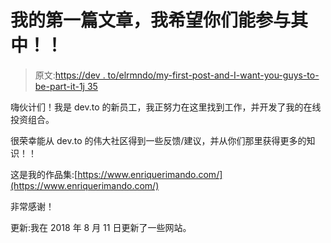 # 我的第一篇文章，我希望你们能参与其中！！

> 原文:[https://dev . to/elrmndo/my-first-post-and-I-want-you-guys-to-be-part-it-1j 35](https://dev.to/elrmndo/my-first-post-and-i-want-you-guys-to-be-part-of-it-1j35)

嗨伙计们！我是 dev.to 的新员工，我正努力在这里找到工作，并开发了我的在线投资组合。

很荣幸能从 dev.to 的伟大社区得到一些反馈/建议，并从你们那里获得更多的知识！！

这是我的作品集:[https://www.enriquerimando.com/](https://www.enriquerimando.com/)

非常感谢！

更新:我在 2018 年 8 月 11 日更新了一些网站。